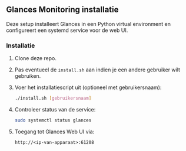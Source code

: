 ## Glances Monitoring installatie

Deze setup installeert Glances in een Python virtual environment en configureert een systemd service voor de web UI.

### Installatie

1. Clone deze repo.
2. Pas eventueel de `install.sh` aan indien je een andere gebruiker wilt gebruiken.
3. Voer het installatiescript uit (optioneel met gebruikersnaam):

   ```bash
   ./install.sh [gebruikersnaam]
   ```

4. Controleer status van de service:

   ```bash
   sudo systemctl status glances
   ```

5. Toegang tot Glances Web UI via:

   ```
   http://<ip-van-apparaat>:61208
   ```
